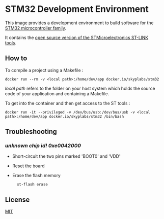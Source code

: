 # STM32 Development Environment

This image provides a development environment to build software for the [STM32 microcontroller family][1].

It contains the [open source version of the STMicroelectronics ST-LINK tools][2].

## How to

To compile a project using a Makefile :

    docker run --rm -v <local path>:/home/dev/app docker.io/skyplabs/stm32

*local path* refers to the folder on your host system which holds the source code of your application and containing a Makefile.

To get into the container and then get access to the ST tools :

    docker run -it --privileged -v /dev/bus/usb:/dev/bus/usb -v <local path>:/home/dev/app docker.io/skyplabs/stm32 /bin/bash

## Troubleshooting

### *unknown chip id! 0xe0042000*

* Short-circuit the two pins marked 'BOOT0' and 'VDD'
* Reset the board
* Erase the flash memory

        st-flash erase

## License

[MIT][3]

 [1]: http://www.st.com/web/en/catalog/mmc/FM141/SC1169
 [2]: https://github.com/texane/stlink
 [3]: http://opensource.org/licenses/MIT

